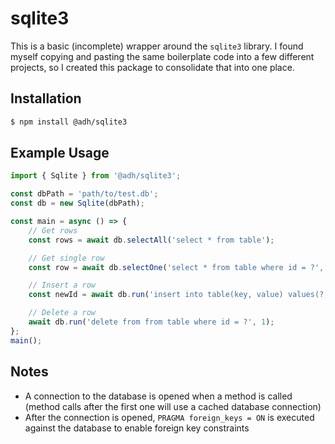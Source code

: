 # sqlite3

This is a basic (incomplete) wrapper around the `sqlite3` library. I found myself copying and pasting the same boilerplate code into a few different projects, so I created this package to consolidate that into one place.

## Installation
```bash
$ npm install @adh/sqlite3
```

## Example Usage
```typescript
import { Sqlite } from '@adh/sqlite3';

const dbPath = 'path/to/test.db';
const db = new Sqlite(dbPath);

const main = async () => {
	// Get rows
	const rows = await db.selectAll('select * from table');

	// Get single row
	const row = await db.selectOne('select * from table where id = ?', 1);

	// Insert a row
	const newId = await db.run('insert into table(key, value) values(?, ?)', 'key', 'value');

	// Delete a row
	await db.run('delete from from table where id = ?', 1);
};
main();

```

## Notes
- A connection to the database is opened when a method is called (method calls after the first one will use a cached database connection)
- After the connection is opened, `PRAGMA foreign_keys = ON` is executed against the database to enable foreign key constraints
